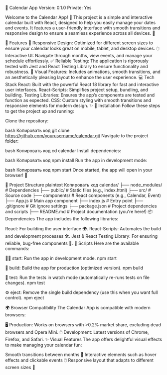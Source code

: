 📅 Calendar App
Version: 0.1.0
Private: Yes

Welcome to the Calendar App! 🎉 This project is a simple and interactive calendar built with React, designed to help you easily manage your dates and events. It features a user-friendly interface with smooth transitions and responsive design to ensure a seamless experience across all devices. 🌟

🚀 Features
📱 Responsive Design: Optimized for different screen sizes to ensure your calendar looks great on mobile, tablet, and desktop devices.
🖱️ Interactive UI: Navigate through months, view events, and manage your schedule effortlessly.
✅ Reliable Testing: The application is rigorously tested with Jest and React Testing Library to ensure functionality and robustness.
🎨 Visual Features: Includes animations, smooth transitions, and an aesthetically pleasing layout to enhance the user experience.
💻 Tech Stack
React: Built with the powerful React 18 library for fast and interactive user interfaces.
React-Scripts: Simplifies project setup, bundling, and building.
Testing Libraries: Ensures the app’s components are tested and function as expected.
CSS: Custom styling with smooth transitions and responsive elements for modern design. ✨
🔧 Installation
Follow these steps to get the project up and running:

Clone the repository:

bash
Копировать код
git clone https://github.com/yourusername/calendar.git
Navigate to the project folder:

bash
Копировать код
cd calendar
Install dependencies:

bash
Копировать код
npm install
Run the app in development mode:

bash
Копировать код
npm start
Once started, the app will open in your browser! 🎉

📂 Project Structure
plaintext
Копировать код
calendar/
  ├── node_modules/          # Dependencies
  ├── public/                # Static files (e.g., index.html)
  ├── src/                   # Source code
      ├── components/        # React components (e.g., Calendar, Event)
      ├── App.js             # Main app component
      ├── index.js           # Entry point
  ├── .gitignore             # Git ignore settings
  ├── package.json           # Project dependencies and scripts
  ├── README.md              # Project documentation (you're here!)
📦 Dependencies
The app includes the following libraries:

React: For building the user interface 🌍.
React-Scripts: Automates the build and development processes 🛠️.
Jest & React Testing Library: For ensuring reliable, bug-free components 🧪.
🔨 Scripts
Here are the available commands:

👨‍💻 start: Run the app in development mode.
npm start

🚀 build: Build the app for production (optimized version).
npm build

🧪 test: Run the tests in watch mode (automatically re-runs tests on file changes).
npm test

⚙️ eject: Remove the single build dependency (use this when you want full control).
npm eject

🌍 Browser Compatibility
The Calendar App is compatible with modern browsers:

🖥️ Production: Works on browsers with >0.2% market share, excluding dead browsers and Opera Mini.
🖱️ Development: Latest versions of Chrome, Firefox, and Safari.
✨ Visual Features
The app offers delightful visual effects to make managing your calendar fun:

Smooth transitions between months 🔄
Interactive elements such as hover effects and clickable events 🖱️
Responsive layout that adapts to different screen sizes 📱
